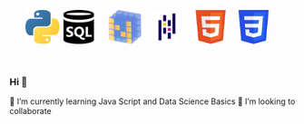 <p align="center">  
<img src="logo_python.png" height="60">
<img src="SQL.png" height="60">&nbsp;&nbsp; &nbsp;&nbsp;
<img src="numpy.png" height="60"> &nbsp;&nbsp;&nbsp;&nbsp;
<img  src="pandas.png" height="60"> &nbsp;&nbsp; &nbsp;&nbsp;
<img src="html.png" height="60">&nbsp;&nbsp; &nbsp;&nbsp;
<img src="css.png" height="60"> &nbsp;&nbsp;&nbsp;&nbsp;
</p> 
  <br/>

### Hi 👋
🌱 I’m currently learning Java Script and Data Science Basics
👯 I’m looking to collaborate

<!--
**fahricigdem/fahricigdem** is a ✨ _special_ ✨ repository because its `README.md` (this file) appears on your GitHub profile.

Here are some ideas to get you started:

- 🔭 I’m currently working on ...
- 🌱 I’m currently learning ...
- 👯 I’m looking to collaborate on ...
- 🤔 I’m looking for help with ...
- 💬 Ask me about ...
- 📫 How to reach me: ...
- 😄 Pronouns: ...
- ⚡ Fun fact: ...
-->
